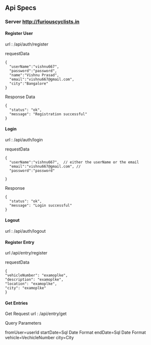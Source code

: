 
## Api Specs

### Server http://furiouscyclists.in

#### Register User

url : /api/auth/register

requestData

```
{
  "userName":"vishnu667",
  "password":"password",
  "name":"Vishnu Prasad",
  "email":"vishnu667@gmail.com",
  "city":"Bangalore"
}
```

Response Data

```
{
  "status": "ok",
  "message": "Registration successful"
}
```

#### Login

url : /api/auth/login

requestData 

```
{
  "userName":"vishnu667",  // either the userName or the email
  "email":"vishnu667@gmail.com", //
  "password":"password"
  
}
```

Response

```
{
  "status": "ok",
  "message": "Login successful"
}
```


#### Logout

url : /api/auth/logout


#### Register Entry 

url /api/entry/register

requestData

```
{
"vehicleNumber": "examoplke",
"description": "examoplke",
"location": "examoplke",
"city": "examoplke"
}
```

#### Get Entries

Get Request url : /api/entry/get

Query Parameters

fromUser=userId
startDate=Sql Date Format
endDate=Sql Date Format
vehicle=VechicleNumber
city=City
